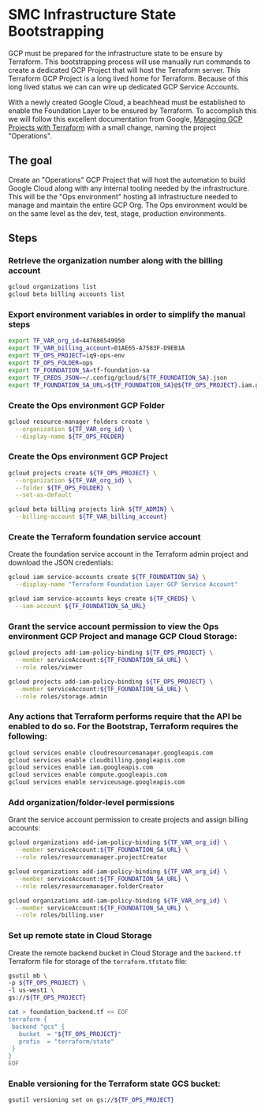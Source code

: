 # SMC Infrastructure State Bootstrapping

GCP must be prepared for the infrastructure state to be ensure by Terraform.  This bootstrapping process will use manually run commands to create a dedicated GCP Project that will host the Terraform server.  This Terraform GCP Project is a long lived home for Terraform.  Because of this long lived status we can can wire up dedicated GCP Service Accounts.

With a newly created Google Cloud, a beachhead must be established to enable the Foundation Layer to be ensured by Terraform.  To accomplish this we will follow this excellent documentation from Google, [Managing GCP Projects with Terraform](https://cloud.google.com/community/tutorials/managing-gcp-projects-with-terraform) with a small change, naming the project "Operations".

## The goal

Create an "Operations" GCP Project that will host the automation to build Google Cloud along with any internal tooling needed by the infrastructure.  This will be the "Ops environment" hosting all infrastructure needed to manage and maintain the entire GCP Org.  The Ops environment would be on the same level as the dev, test, stage, production environments.

## Steps

### Retrieve the organization number along with the billing account

```bash
gcloud organizations list
gcloud beta billing accounts list
```

### Export environment variables in order to simplify the manual steps
  
```bash
export TF_VAR_org_id=447686549950
export TF_VAR_billing_account=01AE65-A7583F-D9EB1A
export TF_OPS_PROJECT=iq9-ops-env
export TF_OPS_FOLDER=ops
export TF_FOUNDATION_SA=tf-foundation-sa
export TF_CREDS_JSON=~/.config/gcloud/${TF_FOUNDATION_SA}.json
export TF_FOUNDATION_SA_URL=${TF_FOUNDATION_SA}@${TF_OPS_PROJECT}.iam.gserviceaccount.com
```

### Create the Ops environment GCP Folder

```bash
gcloud resource-manager folders create \
  --organization ${TF_VAR_org_id} \
  --display-name ${TF_OPS_FOLDER}
```

### Create the Ops environment GCP Project

```bash
gcloud projects create ${TF_OPS_PROJECT} \
  --organization ${TF_VAR_org_id} \
  --folder ${TF_OPS_FOLDER} \
  --set-as-default
```

```bash
gcloud beta billing projects link ${TF_ADMIN} \
  --billing-account ${TF_VAR_billing_account}
```

### Create the Terraform foundation service account

Create the foundation service account in the Terraform admin project and download the JSON credentials:

```bash
gcloud iam service-accounts create ${TF_FOUNDATION_SA} \
  --display-name "Terraform Foundation Layer GCP Service Account"
```

```bash
gcloud iam service-accounts keys create ${TF_CREDS} \
  --iam-account ${TF_FOUNDATION_SA_URL}
```

### Grant the service account permission to view the Ops environment GCP Project and manage GCP Cloud Storage:

```bash
gcloud projects add-iam-policy-binding ${TF_OPS_PROJECT} \
  --member serviceAccount:${TF_FOUNDATION_SA_URL} \
  --role roles/viewer
```

```bash
gcloud projects add-iam-policy-binding ${TF_OPS_PROJECT} \
  --member serviceAccount:${TF_FOUNDATION_SA_URL} \
  --role roles/storage.admin
```

### Any actions that Terraform performs require that the API be enabled to do so. For the Bootstrap, Terraform requires the following:

```bash
gcloud services enable cloudresourcemanager.googleapis.com
gcloud services enable cloudbilling.googleapis.com
gcloud services enable iam.googleapis.com
gcloud services enable compute.googleapis.com
gcloud services enable serviceusage.googleapis.com
```

### Add organization/folder-level permissions

Grant the service account permission to create projects and assign billing accounts:

```bash
gcloud organizations add-iam-policy-binding ${TF_VAR_org_id} \
  --member serviceAccount:${TF_FOUNDATION_SA_URL} \
  --role roles/resourcemanager.projectCreator
```

```bash
gcloud organizations add-iam-policy-binding ${TF_VAR_org_id} \
  --member serviceAccount:${TF_FOUNDATION_SA_URL} \
  --role roles/resourcemanager.folderCreator
```

```bash
gcloud organizations add-iam-policy-binding ${TF_VAR_org_id} \
  --member serviceAccount:${TF_FOUNDATION_SA_URL} \
  --role roles/billing.user
```

### Set up remote state in Cloud Storage

Create the remote backend bucket in Cloud Storage and the `backend.tf` Terraform file for storage of the `terraform.tfstate` file:

```bash
gsutil mb \
-p ${TF_OPS_PROJECT} \
-l us-west1 \
gs://${TF_OPS_PROJECT}
```

```bash
cat > foundation_backend.tf << EOF
terraform {
 backend "gcs" {
   bucket  = "${TF_OPS_PROJECT}"
   prefix  = "terraform/state"
 }
}
EOF
```

### Enable versioning for the Terraform state GCS bucket:

```bash
gsutil versioning set on gs://${TF_OPS_PROJECT}
```
